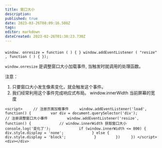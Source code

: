 ```yaml
---
title: 窗口大小
description: 
published: true
date: 2023-03-26T08:09:16.508Z
tags: 
editor: markdown
dateCreated: 2023-02-26T01:30:23.730Z
---
```


### 

`window. onresize = function ( ) { } window.addEventListener ( "resize" , function ( ) { });`

`window.onresize` 是调整窗口大小加载事件, 当触发时就调用的处理函数。

注意：

1. 只要窗口大小发生像素变化，就会触发这个事件。
2. 我们经常利用这个事件完成响应式布局。 window.innerWidth 当前屏幕的宽度

`<script>     // 注册页面加载事件     window.addEventListener('load', function() {         var div = document.querySelector('div');         // 注册调整窗口大小事件         window.addEventListener('resize', function() {             // window.innerWidth 获取窗口大小             console.log('变化了');             if (window.innerWidth <= 800) {                 div.style.display = 'none';             } else {                 div.style.display = 'block';             }         })     }) </script> <div></div>`